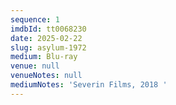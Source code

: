 ```yaml
---
sequence: 1
imdbId: tt0068230
date: 2025-02-22
slug: asylum-1972
medium: Blu-ray
venue: null
venueNotes: null
mediumNotes: 'Severin Films, 2018 '
---
```


